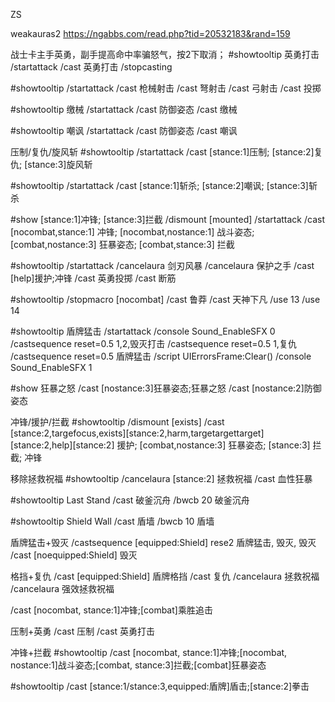 ZS

weakauras2
https://ngabbs.com/read.php?tid=20532183&rand=159


战士卡主手英勇，副手提高命中率骗怒气，按2下取消； 
#showtooltip 英勇打击
/startattack
/cast 英勇打击
/stopcasting




#showtooltip
/startattack
/cast 枪械射击
/cast 弩射击
/cast 弓射击
/cast 投掷


#showtooltip 缴械
/startattack
/cast 防御姿态
/cast 缴械


#showtooltip 嘲讽
/startattack
/cast 防御姿态
/cast 嘲讽


压制/复仇/旋风斩
#showtooltip
/startattack
/cast [stance:1]压制; [stance:2]复仇; [stance:3]旋风斩


#showtooltip
/startattack
/cast [stance:1]斩杀; [stance:2]嘲讽; [stance:3]斩杀


#show [stance:1]冲锋; [stance:3]拦截
/dismount [mounted]
/startattack
/cast [nocombat,stance:1] 冲锋; [nocombat,nostance:1] 战斗姿态; [combat,nostance:3] 狂暴姿态; [combat,stance:3] 拦截


#showtooltip
/startattack
/cancelaura 剑刃风暴 
/cancelaura 保护之手 
/cast [help]援护;冲锋
/cast 英勇投掷
/cast 断筋


#showtooltip
/stopmacro [nocombat] 
/cast 鲁莽
/cast 天神下凡
/use 13
/use 14


#showtooltip 盾牌猛击
/startattack 
/console Sound_EnableSFX 0 
/castsequence reset=0.5 1,2,毁灭打击
/castsequence reset=0.5 1,复仇
/castsequence reset=0.5 盾牌猛击
/script UIErrorsFrame:Clear() 
/console Sound_EnableSFX 1


#show 狂暴之怒
/cast [nostance:3]狂暴姿态;狂暴之怒
/cast [nostance:2]防御姿态


冲锋/援护/拦截
#showtooltip
/dismount [exists]
/cast [stance:2,targefocus,exists][stance:2,harm,targetargettarget][stance:2,help][stance:2] 援护; [combat,nostance:3] 狂暴姿态; [stance:3] 拦截; 冲锋


移除拯救祝福
#showtooltip
/cancelaura [stance:2] 拯救祝福
/cast 血性狂暴


#showtooltip Last Stand
/cast 破釜沉舟
/bwcb 20 破釜沉舟


#showtooltip Shield Wall
/cast 盾墙
/bwcb 10 盾墙


盾牌猛击+毁灭
/castsequence [equipped:Shield] rese2 盾牌猛击, 毁灭, 毁灭
/cast [noequipped:Shield] 毁灭


格挡+复仇
/cast [equipped:Shield] 盾牌格挡
/cast 复仇
/cancelaura 拯救祝福
/cancelaura 强效拯救祝福


/cast [nocombat, stance:1]冲锋;[combat]乘胜追击


压制+英勇
/cast 压制
/cast 英勇打击


冲锋+拦截
#showtooltip
/cast [nocombat, stance:1]冲锋;[nocombat, nostance:1]战斗姿态;[combat, stance:3]拦截;[combat]狂暴姿态


#showtooltip
/cast [stance:1/stance:3,equipped:盾牌]盾击;[stance:2]拳击



